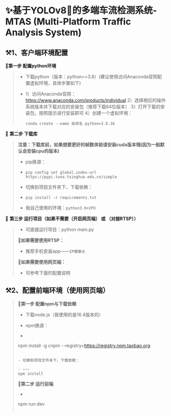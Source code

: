 # ✨基于YOLOv8🚀的多端车流检测系统-MTAS (Multi-Platform Traffic Analysis System)

## ⚒️1、客户端环境配置

🚀**第一步 配置python环境**

> - 下载python（版本：python>=3.8）(建议使用访问Anaconda官网配置虚拟环境，具体步骤如下)
>
> - 1）访问Anaconda官网：https://www.anaconda.com/products/individual
>   2）选择相应的操作系统版本并下载对应的安装包（推荐下载64位版本）
>   3）打开下载的安装包，按照提示进行安装即可
>   4）创建一个虚拟环境：
>
>   ~~~
>   conda create --name 自命名 python=3.9.16
>   ~~~

🚀 **第二步 下载库**

> **注意：下载库前，如果想要更好的帧数体验请安装cuda版本哦(因为一般默认会安装cpu的版本)**
>
> - pip换源：
>
> - ~~~shell
>   pip config set global.index-url https://pypi.tuna.tsinghua.edu.cn/simple
>   ~~~
>
> - 切换到项目文件夹下，下载依赖：
>
> - ~~~shell
>   pip install -r requirements.txt
>   ~~~
>
> - 我自己使用的环境：`python3.9+CPU`

🚀 **第三步 运行项目（如果不需要（开启网页端） 或 （对接RTSP））**

> - 可直接运行项目：python main.py
>
> 🚀**如果需要使用RTSP：**
>
> - 推荐手机安装app——`IP摄像头`
>
> 🚀**如果需要使用网页端：**
>
> - 可参考下面的配置说明


## ⚒️2、配置前端环境（使用网页端）

>🚀**第一步 配置npm与下载依赖**
>
>- 下载node.js（我使用的是16.4版本的）
>
>- npm换源：
>
>- ~~~shell
>  npm install -g cnpm --registry=https://registry.npm.taobao.org
>  ~~~shell
>
>- 切换到项目文件夹下，下载依赖：
>
>- ~~~
>  npm install
>  ~~~
>
>🚀**第二步 运行前端**
>
>- ~~~shell
>  npm run dev
>  ~~~

